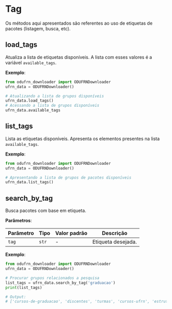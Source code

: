 # Tag
Os métodos aqui apresentados são referentes ao uso de etiquetas de pacotes (listagem, busca, etc).

## load_tags
Atualiza a lista de etiquetas disponíveis. A lista com esses valores é a variável `available_tags`.

**Exemplo**:
```python
from odufrn_downloader import ODUFRNDownloader
ufrn_data = ODUFRNDownloader()

# Atualizando a lista de grupos disponíveis
ufrn_data.load_tags()
# Acessando a lista de grupos disponíveis
ufrn_data.available_tags
```

## list_tags
Lista as etiquetas disponíveis. Apresenta os elementos presentes na lista `available_tags`.

**Exemplo**:
```python
from odufrn_downloader import ODUFRNDownloader
ufrn_data = ODUFRNDownloader()

# Apresentando a lista de grupos de pacotes disponíveis
ufrn_data.list_tags()
```

## search_by_tag
Busca pacotes com base em etiqueta.

**Parâmetros**:

| Parâmetro | Tipo | Valor padrão | Descrição |
| --------- | ---- | ------------ | --------- |
| `tag` | `str` | - | Etiqueta desejada. |

**Exemplo**:
```python
from odufrn_downloader import ODUFRNDownloader
ufrn_data = ODUFRNDownloader()

# Procurar grupos relacionados a pesquisa
list_tags = ufrn_data.search_by_tag('graduacao')
print(list_tags)

# Output:
# ['cursos-de-graduacao', 'discentes', 'turmas', 'cursos-ufrn', 'estruturas-curriculares']
```
